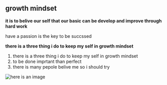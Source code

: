 ## growth mindset

**it is to belive our self that our basic can be develop and improve through hard work**

have a passion is the key to be succssed

**there is a three thing i do to keep my self in growth mindset**

1. there is a three thing i do to keep my self in growth mindset
1. to be done imprtant than perfect
1. there is many pepole belive me so i should try

![here is an image](https://encrypted-tbn0.gstatic.com/images?q=tbn:ANd9GcSkSZRmWzm3omRBV-4C_-_Pun1L_u0ofDYA8wK-VBdzkSTlZEcG)
